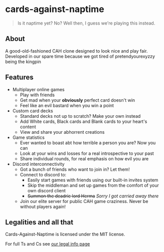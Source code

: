 # cards-against-naptime

> Is it naptime yet? No? Well then, I guess we're playing this instead.

## About

A good-old-fashioned CAH clone designed to look nice and play fair.
Developed in our spare time because we got tired of pretendyourexyzzy being the kingpin

## Features

- Multiplayer online games
  - Play with friends
  - Get mad when your **obviously** perfect card doesn't win
  - Feel like an evil bastard when you win a point
- Custom card decks
  - Standard decks not up to scratch? Make your own instead
  - Add White cards, Black cards and Blank cards to your heart's content
  - View and share your abhorrent creations
- Game statistics
  - Ever wanted to boast abt how terrible a person you are? Now you can
  - Look at your wins and losses for a real introspective to your past
  - Share individual rounds, for real emphasis on how evil you are
- Discord interconnectivity
  - Got a bunch of friends who want to join in? Let them!
  - Connect to discord to:
    - Easily start games with friends using our built-in invites system
    - Skip the middleman and set up games from the comfort of your own discord client
    - ~~Summon the deadric lord Herma~~ *Sorry I got carried away there*
  - Join our elite server for public CAH game craziness. Never be without players again!

## Legalities and all that

Cards-Against-Naptime is licensed under the MIT license.

For full Ts and Cs see [our legal info page](https://cardsagainstnaptime.co/#/legal)
